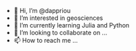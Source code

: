 - 👋 Hi, I’m @dappriou
- 👀 I’m interested in geosciences
- 🌱 I’m currently learning Julia and Python
- 💞️ I’m looking to collaborate on ...
- 📫 How to reach me ...

<!---
dappriou/dappriou is a ✨ special ✨ repository because its `README.md` (this file) appears on your GitHub profile.
You can click the Preview link to take a look at your changes.
--->
